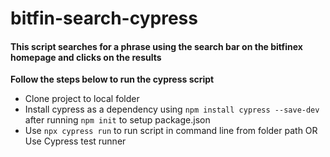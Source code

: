 # bitfin-search-cypress

#### This script searches for a phrase using the search bar on the bitfinex homepage and clicks on the results

**Follow the steps below to run the cypress script**
- Clone project to local folder
- Install cypress as a dependency using `npm install cypress --save-dev` after running `npm init` to setup package.json
- Use `npx cypress run` to run script in command line from folder path OR Use Cypress test runner
